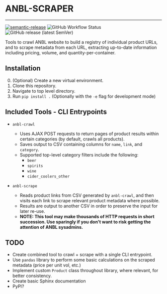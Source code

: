 # ANBL-SCRAPER #
-----------------
[![semantic-release](https://img.shields.io/badge/%20%20%F0%9F%93%A6%F0%9F%9A%80-semantic--release-e10079.svg)](https://github.com/semantic-release/semantic-release) ![GitHub Workflow Status](https://img.shields.io/github/workflow/status/travipross/anbl-scraper/Python%20Workflow) ![GitHub release (latest SemVer)](https://img.shields.io/github/v/release/travipross/anbl-scraper)

Tools to crawl ANBL website to build a registry of individual product URLs, and to scrape metadata from each URL, extracting up-to-date information including pricing, volume, and quantity-per-container. 

## Installation
0. (Optional) Create a new virtual environment.
1. Clone this repository.
2. Navigate to top level directory.
3. Run `pip install .` (Optionally with the `-e` flag for development mode)

## Included Tools - CLI Entrypoints
* `anbl-crawl`
    * Uses AJAX POST requests to return pages of product results within certain categories (by default, crawls all products).
    * Saves output to CSV containing columns for `name`, `link`, and `category`.
    * Supported top-level category filters include the following:
        * `beer`
        * `spirits`
        * `wine`
        * `cider_coolers_other`
  
* `anbl-scrape`
    * Reads product links from CSV generated by `anbl-crawl`, and then visits each link to scrape relevant product metadata where possible.
    * Results are output to another CSV in order to preserve the input for later re-use.
    * **NOTE: This tool may make thousands of HTTP requests in short succession. Use sparingly if you don't want to risk getting the attention of ANBL sysadmins.** 

## TODO
* Create combined tool to crawl + scrape with a single CLI entrypoint.
* Use `pandas` library to perform some basic calculations on the scraped metadata (price per unit vol, etc.)
* Implement custom `Product` class throughout library, where relevant, for better consistency.
* Create basic Sphinx documentation
* PyPI?
